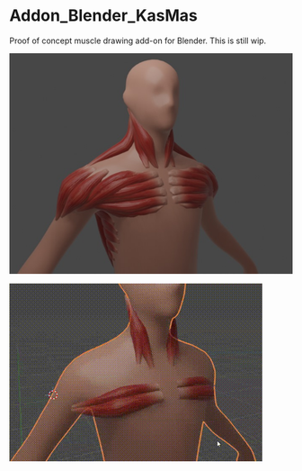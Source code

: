 # Addon_Blender_KasMas

Proof of concept muscle drawing add-on for Blender. This is still wip.

![](cover.jpg)	


![](demo.gif)

